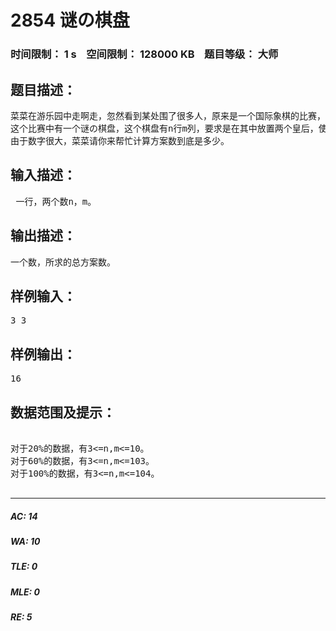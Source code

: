 # 2854 谜の棋盘   
### 时间限制： 1 s&nbsp;&nbsp;&nbsp;&nbsp;空间限制： 128000 KB&nbsp;&nbsp;&nbsp;&nbsp;题目等级： 大师  
## 题目描述：  

<pre>
菜菜在游乐园中走啊走，忽然看到某处围了很多人，原来是一个国际象棋的比赛，菜菜也想来试试。
这个比赛中有一个谜の棋盘，这个棋盘有n行m列，要求是在其中放置两个皇后，使其互不攻击，求总方案数。
由于数字很大，菜菜请你来帮忙计算方案数到底是多少。
</pre>
  
  
## 输入描述：  

<pre>
 一行，两个数n，m。
</pre>
  
  
## 输出描述：  

<pre>
一个数，所求的总方案数。
</pre>
  
  
## 样例输入：  

<pre>
3 3
</pre>
  
  
## 样例输出：  

<pre>
16
</pre>
  
  
## 数据范围及提示：  

<pre>

对于20%的数据，有3<=n,m<=10。
对于60%的数据，有3<=n,m<=103。
对于100%的数据，有3<=n,m<=104。

</pre>
  
  
***  

##### AC: 14  
##### WA: 10  
##### TLE: 0  
##### MLE: 0  
##### RE: 5  
